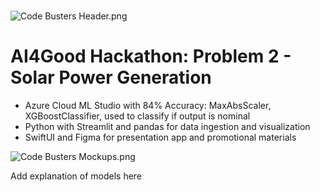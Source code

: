 # 

![Code Busters Header.png](https://res.craft.do/user/full/23a03a79-af5e-1af9-b4ff-27170389b6b1/doc/98E3A7C7-A894-44F7-85E7-D8975470D334/372D361A-CBB4-4B05-9F1B-2D01ED56893D_2/KsLW2NhxRpt3LbE8h54QxxVIFGTwIIpGxwZjvihbpkUz/Code%20Busters%20Header.png)

# AI4Good Hackathon: Problem 2 - Solar Power Generation

- Azure Cloud ML Studio with 84% Accuracy: MaxAbsScaler, XGBoostClassifier, used to classify if output is nominal
- Python with Streamlit and pandas for data ingestion and visualization
- SwiftUI and Figma for presentation app and promotional materials

![Code Busters Mockups.png](https://res.craft.do/user/full/23a03a79-af5e-1af9-b4ff-27170389b6b1/doc/98E3A7C7-A894-44F7-85E7-D8975470D334/351E6845-B4D0-4845-8EE8-1F392E21F78D_2/t6CxNIWvHHOZuOlHigvh63WntPajyLkmlGW5gn2ZMz0z/Code%20Busters%20Mockups.png)

Add explanation of models here

